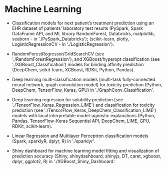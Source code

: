 # Machine Learning

* Classification models for next patient’s treatment prediction using an EHR dataset of patients’ laboratory test results (PySpark, Spark DataFrame API, and ML library RandomForest, Databricks, matplotlib, seaborn - in './PySpark_Databricks'); (scikit-learn, plotly, LogisticRegressionCV - in './LogisticRegression').

* RandomForestRegressor/GridSearchCV (see './RandomForestRegression'), and XGBoost/hyperopt classification (see './XGBoost_Classification') models for binding affinity prediction (DeepChem, scikit-learn, XGBoost, RDKit, Python, Pandas). 

* Deep learning multi-classification models (multi-task fully-connected neural network, graph convolution model) for toxicity prediction (Python, DeepChem, TensorFlow, Keras, GPU) in './GraphConv_Classification'. 

* Deep learning regression for solubility prediction (see './TensorFlow_Keras_Regression_LIME') and classification for toxicity prediction (see './TensorFlow_Keras_DeepChem_Classification_LIME') models with local interpretable model-agnostic explanations (Python, Pandas, TensorFlow-Keras Sequential API, DeepChem, LIME, GPU, RDKit, scikit-learn).

* Linear Regression and Multilayer Perceptron classification models (Spark, sparklyR, dplyr, R) in './sparklyr'.

* Shiny dashboard for machine learning model fitting and visualization of prediction accuracy (Shiny, shinydashboard, shinyjs, DT, caret, xgboost, dplyr, ggplot2, R) in './XGBoost_Shiny_Dashboard'.

